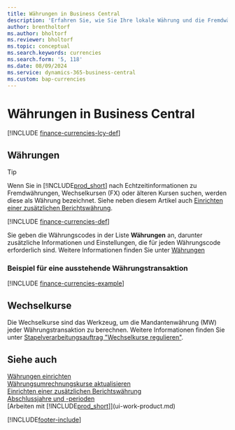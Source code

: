 ```yaml
---
title: Währungen in Business Central
description: 'Erfahren Sie, wie Sie Ihre lokale Währung und die Fremdwährungen festlegen, die Ihr Unternehmen verwendet.'
author: brentholtorf
ms.author: bholtorf
ms.reviewer: bholtorf
ms.topic: conceptual
ms.search.keywords: currencies
ms.search.form: '5, 118'
ms.date: 08/09/2024
ms.service: dynamics-365-business-central
ms.custom: bap-currencies
---
```


# Währungen in Business Central

[!INCLUDE [finance-currencies-lcy-def](includes/finance-currencies-lcy-def.md)]

## Währungen

> [!TIP]  
> Wenn Sie in [!INCLUDE[prod_short](includes/prod_short.md)] nach Echtzeitinformationen zu Fremdwährungen, Wechselkursen (FX) oder älteren Kursen suchen, werden diese als Währung bezeichnet. Siehe neben diesem Artikel auch [Einrichten einer zusätzlichen Berichtswährung](finance-how-setup-additional-currencies.md).

[!INCLUDE [finance-currencies-def](includes/finance-currencies-def.md)]

Sie geben die Währungscodes in der Liste **Währungen** an, darunter zusätzliche Informationen und Einstellungen, die für jeden Währungscode erforderlich sind. Weitere Informationen finden Sie unter [Währungen](finance-set-up-currencies.md#curr)

### Beispiel für eine ausstehende Währungstransaktion

[!INCLUDE [finance-currencies-example](includes/finance-currencies-example.md)]

## Wechselkurse

Die Wechselkurse sind das Werkzeug, um die Mandantenwährung (MW) jeder Währungstransaktion zu berechnen. Weitere Informationen finden Sie unter [Stapelverarbeitungsauftrag "Wechselkurse regulieren"](finance-how-update-currencies.md).  

## Siehe auch

[Währungen einrichten](finance-set-up-currencies.md)    
[Währungsumrechnungskurse aktualisieren](finance-how-update-currencies.md)    
[Einrichten einer zusätzlichen Berichtswährung](finance-how-setup-additional-currencies.md)    
[Abschlussjahre und -perioden](year-close-years-periods.md)    
[Arbeiten mit [!INCLUDE[prod_short](includes/prod_short.md)]](ui-work-product.md)  


[!INCLUDE[footer-include](includes/footer-banner.md)]
